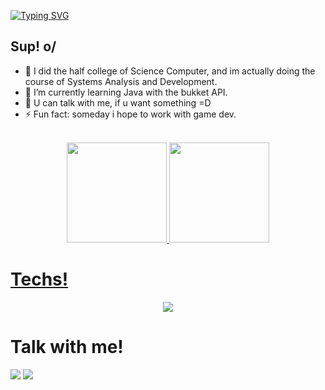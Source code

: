 <a href="https://git.io/typing-svg"><img src="https://readme-typing-svg.demolab.com?font=Fira+Code&weight=900&duration=3000&pause=500&color=AF4DF7&width=435&lines=Welcome+%3DD;im+Douglas;Back-End+dev+%3A)" alt="Typing SVG" /></a>
## Sup! o/
- 🔭 I did the half college of Science Computer, and im actually doing the course of Systems Analysis and Development.
- 🌱 I’m currently learning Java with the bukket API.
- 💬 U can talk with me, if u want something =D
- ⚡ Fun fact: someday i hope to work with game dev.<br>

</p>
<div align="center"><br>
  <a href="https://github.com/Dougsan65">
  <img height="160em" src="https://github-readme-stats.vercel.app/api?username=Dougsan65&show_icons=true&theme=aura&include_all_commits=true&count_private=true"/>
  <img height="160em" src="https://github-readme-stats.vercel.app/api/top-langs/?username=Dougsan65&layout=compact&langs_count=7&theme=aura"/>
</div>

# Techs!
  
<p align="center">
  <a href="https://skillicons.dev">
    <img src="https://skillicons.dev/icons?i=js,html,css,java,python,lua,kotlin" />
  </a>
</p>
  
  # Talk with me!
  
<div>  
  <a href="mailto:douglasclaudino543@gmail.com" title="Gmail"><img src="https://img.shields.io/badge/Gmail-D14836?style=for-the-badge&logo=gmail&logoColor=white" target="_blank"></a>
  <a href="https://www.linkedin.com/in/douglasnobre655/" target="_blank" rel="external" title="Linkedin"><img src="https://img.shields.io/badge/-LinkedIn-%230077B5?style=for-the-badge&logo=linkedin&logoColor=white" target="_blank"></a>
  </div>

